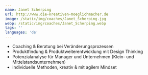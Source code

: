 ```yaml
---
name: Janet Scherping
url: http://www.die-kreativen-moeglichmacher.de
image: /static/img/coaches/Janet_Scherping.jpg
webp: /static/img/coaches/Janet_Scherping.webp
tags: ''
languages: 'de'
---
```


<ul><li>Coaching &amp; Beratung bei Veränderungsprozessen</li><li>Produktfindung &amp; Produktweiterentwicklung mit Design Thinking</li><li>Potenzialanalyse für Manager und Unternehmen (Klein- und Mittelstandsunternehmen)</li><li>individuelle Methoden, kreativ &amp; mit agilem Mindset</li></ul>